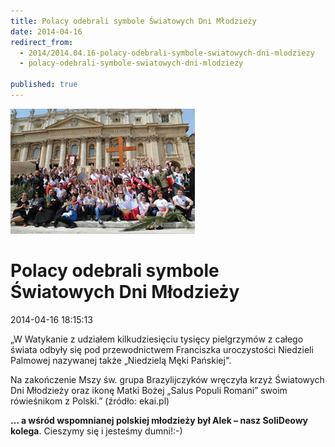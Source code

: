 ```yaml
---
title: Polacy odebrali symbole Światowych Dni Młodzieży
date: 2014-04-16
redirect_from: 
  - 2014/2014.04.16-polacy-odebrali-symbole-swiatowych-dni-mlodziezy
  - polacy-odebrali-symbole-swiatowych-dni-mlodziezy

published: true
---
```



![/assets/posts/2014/2014-04-16-polacy-odebrali-symbole-swiatowych-dni-mlodziezy/sdm16_symbole01.jpg](/assets/posts/2014/2014-04-16-polacy-odebrali-symbole-swiatowych-dni-mlodziezy/sdm16_symbole01.jpg)

# Polacy odebrali symbole Światowych Dni Młodzieży

<time>2014-04-16 18:15:13</time>



„W Watykanie z udziałem kilkudziesięciu tysięcy pielgrzymów z całego świata odbyły się pod przewodnictwem Franciszka uroczystości Niedzieli Palmowej nazywanej także „Niedzielą Męki Pańskiej". 


Na zakończenie Mszy św. grupa Brazylijczyków wręczyła krzyż Światowych Dni Młodzieży oraz ikonę Matki Bożej „Salus Populi Romani” swoim rówieśnikom z Polski.” (źródło: ekai.pl)


**… a wśród wspomnianej polskiej młodzieży był Alek – nasz SoliDeowy kolega**. Cieszymy się i jesteśmy dumni!:-)


<!--{{json:{"created_date":"2014-04-16 18:15:13","publish_down":"0000-00-00 00:00:00","id":"5384"}}}-->